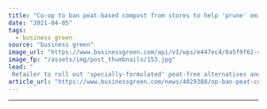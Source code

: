 ```yaml
---
title: "Co-op to ban peat-based compost from stores to help 'prune' emissions"
date: "2021-04-05"
tags: 
  - business green
source: "business green"
image_url: "https://www.businessgreen.com/api/v1/wps/e447ec4/8a5f9f62-4f40-44ee-925d-5c9c0f02e94c/3/Coop-185x114.jpg"
image_fp: "/assets/img/post_thumbnails/153.jpg"
lead: "
 Retailer to roll out 'specially-formulated' peat-free alternatives and remove peat-based compost across all 1,100 of its UK stores ..."
article_url: "https://www.businessgreen.com/news/4029388/op-ban-peat-compost-stores-help-prune-emissions"
---
```


---
